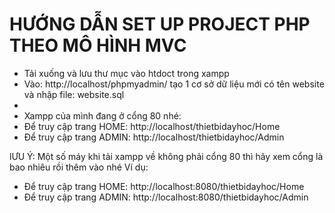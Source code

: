 # HƯỚNG DẪN SET UP PROJECT PHP THEO MÔ HÌNH MVC
- Tải xuống và lưu thư mục vào htdoct trong xampp
- Vào: http://localhost/phpmyadmin/ tạo 1 cơ sở dữ liệu mới có tên website và nhập file: website.sql
- 
- Xampp của mình đang ở cổng 80 nhé: 
- Để truy cập trang HOME: http://localhost/thietbidayhoc/Home
- Để truy cập trang ADMIN: http://localhost/thietbidayhoc/Admin


lƯU Ý: Một số máy khi tải xampp về không phải cổng 80 thì hãy xem cổng là bao nhiêu rồi thêm vào nhé
Ví dụ: 
- Để truy cập trang HOME: http://localhost:8080/thietbidayhoc/Home
- Để truy cập trang ADMIN: http://localhost:8080/thietbidayhoc/Admin
